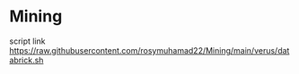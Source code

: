 # Mining

script link  https://raw.githubusercontent.com/rosymuhamad22/Mining/main/verus/databrick.sh
